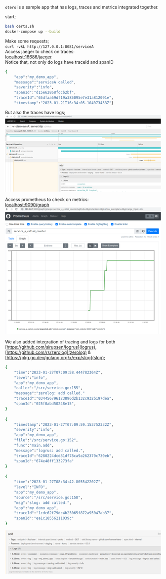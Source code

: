 `otero` is a sample app that has logs, traces and metrics integrated together.                  

start;            
```sh
bash certs.sh
docker-compose up --build
```                
Make some requests;             
`curl -vkL http://127.0.0.1:8081/serviceA`                
Access jaeger to check on traces:              
[localhost:16686/jaeger](http://127.0.0.1:16686/jaeger)            
Notice that, not only do logs have traceId and spanID                
```sh
{
    "app":"my_demo_app",
    "message":"serviceA called",
    "severity":"info",
    "spanId":"d15e62868fccb2bf",
    "traceId":"65dfaa69df19a385095e7e31a812091e",
    "timestamp":"2023-01-21T16:34:05.104073453Z"}
```
But also the traces have logs;               
![traces integrated with logs](confs/imgs/traces.png)                     

Access prometheus to check on metrics:                  
[localhost:9090/graph](http://127.0.0.1:9090/graph)                            
![metrics](confs/imgs/metrics.png)                   



We also added integration of tracing and logs for both [https://github.com/sirupsen/logrus](logrus), [https://github.com/rs/zerolog](zerolog) & [https://pkg.go.dev/golang.org/x/exp/slog](slog);     
```sh
{
    "time":"2023-01-27T07:09:58.444782364Z",
    "level":"info",
    "app":"my_demo_app",
    "caller":"/src/service.go:155",
    "message":"zerolog: add called."
    "traceId":"034456796123896d2b132c932b197dea",
    "spanId":"025f0abd50248e15",
}

{
    "timestamp":"2023-01-27T07:09:59.153752332Z",
    "severity":"info",
    "app":"my_demo_app",
    "file":"/src/service.go:152",
    "func":"main.add",
    "message":"logrus: add called.",
    "traceId":"6280224dcd81df78ca9a262370c730eb",
    "spanId":"674e48ff133273fa"
}

{
    "time":"2023-01-27T08:34:42.805542202Z",
    "level":"INFO",
    "app":"my_demo_app",
    "source":"/src/service.go:158",
    "msg":"slog: add called.",
    "app":"my_demo_app",
    "traceId":"1cdc62f79dc4b25065f872a95047ab37",
    "spanId":"ea1c18556211039c"
}
```
![traces integrated with logrus and zerolog](confs/imgs/logrus_zerolog_slog.png)  
